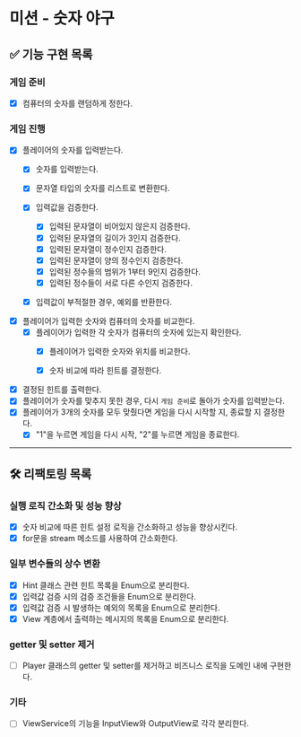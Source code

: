 # 미션 - 숫자 야구

## ✅ 기능 구현 목록

### 게임 준비

- [x] 컴퓨터의 숫자를 랜덤하게 정한다.

### 게임 진행

- [x] 플레이어의 숫자를 입력받는다.
    - [x] 숫자를 입력받는다.
    - [x] 문자열 타입의 숫자를 리스트로 변환한다.
    - [x] 입력값을 검증한다.
        - [x] 입력된 문자열이 비어있지 않은지 검증한다.
        - [x] 입력된 문자열의 길이가 3인지 검증한다.
        - [x] 입력된 문자열이 정수인지 검증한다.
        - [x] 입력된 문자열이 양의 정수인지 검증한다.
        - [x] 입력된 정수들의 범위가 1부터 9인지 검증한다.
        - [x] 입력된 정수들이 서로 다른 수인지 검증한다.
    - [x] 입력값이 부적절한 경우, 예외를 반환한다.


- [x] 플레이어가 입력한 숫자와 컴퓨터의 숫자를 비교한다.
    - [x] 플레이어가 입력한 각 숫자가 컴퓨터의 숫자에 있는지 확인한다.
        - [x] 플레이어가 입력한 숫자와 위치를 비교한다.
        - [x] 숫자 비교에 따라 힌트를 결정한다.


- [x] 결정된 힌트를 출력한다.
- [x] 플레이어가 숫자를 맞추지 못한 경우, 다시 `게임 준비`로 돌아가 숫자를 입력받는다.
- [x] 플레이어가 3개의 숫자를 모두 맞췄다면 게임을 다시 시작할 지, 종료할 지 결정한다.
    - [x] "1"을 누르면 게임을 다시 시작, "2"를 누르면 게임을 종료한다.

---

## 🛠️ 리팩토링 목록

### 실행 로직 간소화 및 성능 향상

- [x] 숫자 비교에 따른 힌트 설정 로직을 간소화하고 성능을 향상시킨다.
- [x] for문을 stream 메소드를 사용하여 간소화한다.

### 일부 변수들의 상수 변환

- [x] Hint 클래스 관련 힌트 목록을 Enum으로 분리한다.
- [x] 입력값 검증 시의 검증 조건들을 Enum으로 분리한다.
- [x] 입력값 검증 시 발생하는 예외의 목록을 Enum으로 분리한다.
- [x] View 계층에서 출력하는 메시지의 목록을 Enum으로 분리한다.

### getter 및 setter 제거

- [ ] Player 클래스의 getter 및 setter를 제거하고 비즈니스 로직을 도메인 내에 구현한다.

### 기타

- [ ] ViewService의 기능을 InputView와 OutputView로 각각 분리한다.